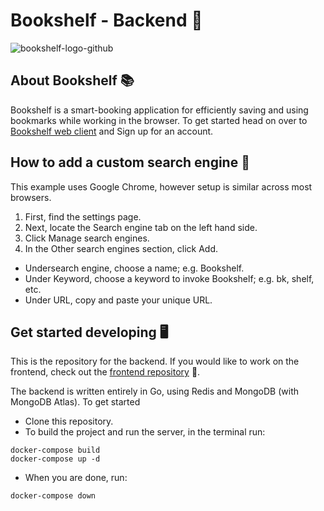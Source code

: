 # Bookshelf - Backend 📖

![bookshelf-logo-github](https://user-images.githubusercontent.com/76471929/145391946-8870d37b-fab8-4fd4-8a68-000d33d02d15.png)

 ## About Bookshelf 📚
 
 Bookshelf is a smart-booking application for efficiently saving and using bookmarks while working in the browser. To get started head on over to [Bookshelf web client](https://web-bookshelf.netlify.app) and Sign up for an account.

## How to add a custom search engine 📑
This example uses Google Chrome, however setup is similar across most browsers.

1. First, find the settings page.
2. Next, locate the Search engine tab on the left hand side.
3. Click Manage search engines.
4. In the Other search engines section, click Add.
 - Undersearch engine, choose a name; e.g. Bookshelf.
 - Under Keyword, choose a keyword to invoke Bookshelf; e.g. bk, shelf, etc.
 - Under URL, copy and paste your unique URL.

## Get started developing 🖥️
This is the repository for the backend. If you would like to work on the frontend, check out the [frontend repository](https://github.com/conalli/bookshelf-client-web) 📘.

The backend is written entirely in Go, using Redis and MongoDB (with MongoDB Atlas). 
To get started
 - Clone this repository.
 - To build the project and run the server, in the terminal run:
 ``` 
 docker-compose build
 docker-compose up -d
 ```
  - When you are done, run:
 ```
 docker-compose down
 ```
